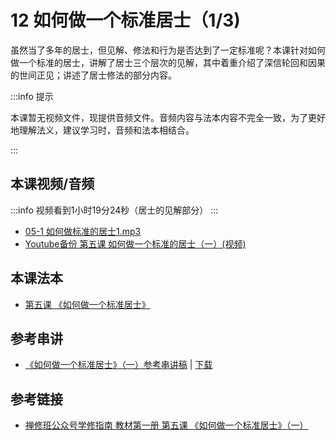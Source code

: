# 12 如何做一个标准居士（1/3)

虽然当了多年的居士，但见解、修法和行为是否达到了一定标准呢？本课针对如何做一个标准的居士，讲解了居士三个层次的见解，其中着重介绍了深信轮回和因果的世间正见；讲述了居士修法的部分内容。

:::info 提示

本课暂无视频文件，现提供音频文件。音频内容与法本内容不完全一致，为了更好地理解法义，建议学习时，音频和法本相结合。

:::

## 本课视频/音频

:::info
视频看到1小时19分24秒（居士的见解部分）
:::

* [05-1 如何做标准的居士1.mp3](https://f.huidengchanxiu.net/jmy/%e6%85%a7%e7%81%af%e7%a6%85%e4%bf%ae%e8%af%be/%e6%85%a7%e7%81%af%e7%a6%85%e4%bf%ae%e8%af%be%e7%ac%ac%e4%b8%80%e5%86%8c/05-1%20%e5%a6%82%e4%bd%95%e5%81%9a%e6%a0%87%e5%87%86%e7%9a%84%e5%b1%85%e5%a3%ab1.mp3)
* [Youtube备份 第五课 如何做一个标准的居士（一）(视频)](https://www.youtube.com/watch?v=gdEMJSpZ9co&list=PL7aUyQTIJqAhB-EbnDWQDLmq1BJxa4CWq&index=13)

## 本课法本

* [第五课 《如何做一个标准居士》](/books/b1/1-05)

## 参考串讲

* [《如何做一个标准居士》（一）参考串讲稿](http://view.officeapps.live.com/op/view.aspx?src=https://f.huidengchanxiu.net/hdv/f/up/慧灯禅修班第1册第5课如何做一个标准的居士（一）.pptx) | [下载](https://f.huidengchanxiu.net/hdv/f/up/慧灯禅修班第1册第5课如何做一个标准的居士（一）.pptx)

## 参考链接

* [禅修班公众号学修指南 教材第一册 第五课 《如何做一个标准居士》（一）](https://mp.weixin.qq.com/s?__biz=MzI2NTQ1NDcxNg==&mid=2247483715&idx=1&sn=9d412d489b0208728bc49a64c5300b5f&scene=19#wechat_redirect)
